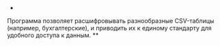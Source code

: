 *
Программа позволяет расшифровывать разнообразные CSV-таблицы (например, бухгалтерские),
и приводить их к единому стандарту для удобного доступа к данным. 
**
